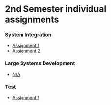 # 2nd Semester individual assignments
### System Integration
- [Assignment 1](https://github.com/Castau/2nd_semester_individual_assignments/blob/main/system_integration/assignment1/README.md)
- [Assignment 2](https://github.com/Castau/2nd_semester_individual_assignments/blob/main/system_integration/assignment2/README.md)
### Large Systems Development
- [N/A](#)
### Test
- [Assignment 1](https://github.com/Castau/2nd_semester_individual_assignments/tree/main/test/One)
